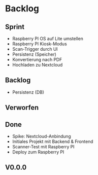 # Backlog

## Sprint

* Raspberry PI OS auf Lite umstellen 
* Raspberry PI Kiosk-Modus
* Scan-Trigger durch UI
* Persistenz (Speicher)
* Konvertierung nach PDF
* Hochladen zu Nextcloud

## Backlog

* Persistenz (DB)

## Verworfen

## Done

* Spike: Nextcloud-Anbindung
* Initiales Projekt mit Backend & Frontend
* Scanner-Test mit Raspberry PI
* Deploy zum Raspberry PI

## V0.0.0

